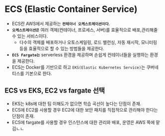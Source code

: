# ECS (Elastic Container Service)

- ECS란 AWS에서 제공하는 **`컨테이너 오케스트레이션이다`**.
- **`오케스트레이션은`** 여러 객체(컨테이너, 프로세스, 서버)를 효율적으로 배포,관리해줄 수 있는 서비스이다.
  - 다수의 객체를 배포하거나 오토스케일링, 로드 밸런싱, 자동 재시작, 모니터링 등을 효율적으로 할 수 있는 방법들을 제공한다.
- **`ECS Fargate는`** serverless 환경을 제공하며 손쉽게 컨테이너들을 실행하는 환경을 제공한다.
- ECS는 Docker를 기반으로 하고 `EKS(Elastic Kubernetes Service)`는 쿠버네티스를 기본으로 한다.

## ECS vs EKS, EC2 vs fargate 선택

- EKS는 k8s에 대한 팀 이해도가 없으면 학습 곡선이 높다는 단점이 존재.
- ECS에 EC2를 사용할 경우 EC2에 대한 보안 패치를 직접적으로 관리해야 한다는 단점이 존재.
- ECS에 fargate를 사용할 경우 인스턴스에 대한 관리와 배포, 운영은 AWS 쪽에 맡김ㄴㄴ